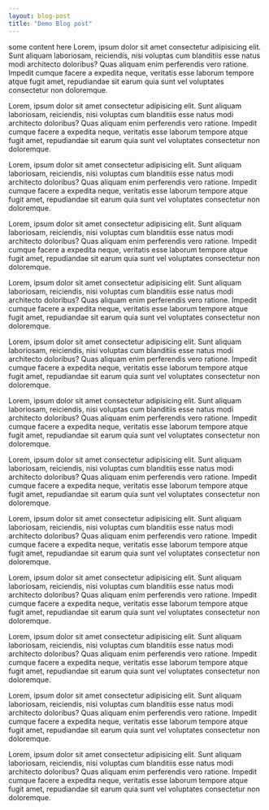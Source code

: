 ```yaml
---
layout: blog-post
title: "Demo Blog post"
---
```


some content here
Lorem, ipsum dolor sit amet consectetur adipisicing elit. Sunt aliquam laboriosam, reiciendis, nisi voluptas cum blanditiis esse natus modi architecto doloribus? Quas aliquam enim perferendis vero ratione. Impedit cumque facere a expedita neque, veritatis esse laborum tempore atque fugit amet, repudiandae sit earum quia sunt vel voluptates consectetur non doloremque.

Lorem, ipsum dolor sit amet consectetur adipisicing elit. Sunt aliquam laboriosam, reiciendis, nisi voluptas cum blanditiis esse natus modi architecto doloribus? Quas aliquam enim perferendis vero ratione. Impedit cumque facere a expedita neque, veritatis esse laborum tempore atque fugit amet, repudiandae sit earum quia sunt vel voluptates consectetur non doloremque.

Lorem, ipsum dolor sit amet consectetur adipisicing elit. Sunt aliquam laboriosam, reiciendis, nisi voluptas cum blanditiis esse natus modi architecto doloribus? Quas aliquam enim perferendis vero ratione. Impedit cumque facere a expedita neque, veritatis esse laborum tempore atque fugit amet, repudiandae sit earum quia sunt vel voluptates consectetur non doloremque.

Lorem, ipsum dolor sit amet consectetur adipisicing elit. Sunt aliquam laboriosam, reiciendis, nisi voluptas cum blanditiis esse natus modi architecto doloribus? Quas aliquam enim perferendis vero ratione. Impedit cumque facere a expedita neque, veritatis esse laborum tempore atque fugit amet, repudiandae sit earum quia sunt vel voluptates consectetur non doloremque.

Lorem, ipsum dolor sit amet consectetur adipisicing elit. Sunt aliquam laboriosam, reiciendis, nisi voluptas cum blanditiis esse natus modi architecto doloribus? Quas aliquam enim perferendis vero ratione. Impedit cumque facere a expedita neque, veritatis esse laborum tempore atque fugit amet, repudiandae sit earum quia sunt vel voluptates consectetur non doloremque.

Lorem, ipsum dolor sit amet consectetur adipisicing elit. Sunt aliquam laboriosam, reiciendis, nisi voluptas cum blanditiis esse natus modi architecto doloribus? Quas aliquam enim perferendis vero ratione. Impedit cumque facere a expedita neque, veritatis esse laborum tempore atque fugit amet, repudiandae sit earum quia sunt vel voluptates consectetur non doloremque.

Lorem, ipsum dolor sit amet consectetur adipisicing elit. Sunt aliquam laboriosam, reiciendis, nisi voluptas cum blanditiis esse natus modi architecto doloribus? Quas aliquam enim perferendis vero ratione. Impedit cumque facere a expedita neque, veritatis esse laborum tempore atque fugit amet, repudiandae sit earum quia sunt vel voluptates consectetur non doloremque.

Lorem, ipsum dolor sit amet consectetur adipisicing elit. Sunt aliquam laboriosam, reiciendis, nisi voluptas cum blanditiis esse natus modi architecto doloribus? Quas aliquam enim perferendis vero ratione. Impedit cumque facere a expedita neque, veritatis esse laborum tempore atque fugit amet, repudiandae sit earum quia sunt vel voluptates consectetur non doloremque.

Lorem, ipsum dolor sit amet consectetur adipisicing elit. Sunt aliquam laboriosam, reiciendis, nisi voluptas cum blanditiis esse natus modi architecto doloribus? Quas aliquam enim perferendis vero ratione. Impedit cumque facere a expedita neque, veritatis esse laborum tempore atque fugit amet, repudiandae sit earum quia sunt vel voluptates consectetur non doloremque.

Lorem, ipsum dolor sit amet consectetur adipisicing elit. Sunt aliquam laboriosam, reiciendis, nisi voluptas cum blanditiis esse natus modi architecto doloribus? Quas aliquam enim perferendis vero ratione. Impedit cumque facere a expedita neque, veritatis esse laborum tempore atque fugit amet, repudiandae sit earum quia sunt vel voluptates consectetur non doloremque.

Lorem, ipsum dolor sit amet consectetur adipisicing elit. Sunt aliquam laboriosam, reiciendis, nisi voluptas cum blanditiis esse natus modi architecto doloribus? Quas aliquam enim perferendis vero ratione. Impedit cumque facere a expedita neque, veritatis esse laborum tempore atque fugit amet, repudiandae sit earum quia sunt vel voluptates consectetur non doloremque.

Lorem, ipsum dolor sit amet consectetur adipisicing elit. Sunt aliquam laboriosam, reiciendis, nisi voluptas cum blanditiis esse natus modi architecto doloribus? Quas aliquam enim perferendis vero ratione. Impedit cumque facere a expedita neque, veritatis esse laborum tempore atque fugit amet, repudiandae sit earum quia sunt vel voluptates consectetur non doloremque.

Lorem, ipsum dolor sit amet consectetur adipisicing elit. Sunt aliquam laboriosam, reiciendis, nisi voluptas cum blanditiis esse natus modi architecto doloribus? Quas aliquam enim perferendis vero ratione. Impedit cumque facere a expedita neque, veritatis esse laborum tempore atque fugit amet, repudiandae sit earum quia sunt vel voluptates consectetur non doloremque.
